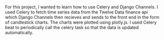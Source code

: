 For this project, I wanted to learn how to use Celery and Django Channels. I used Celery to fetch time series data from the Twelve Data finance api which Django 
Channels then recieves and sends to the front end in the form of candlestick charts. The charts were plotted using plotly.js. I used Celery beat to periodically call the celery task so that the data is updated automatically.
